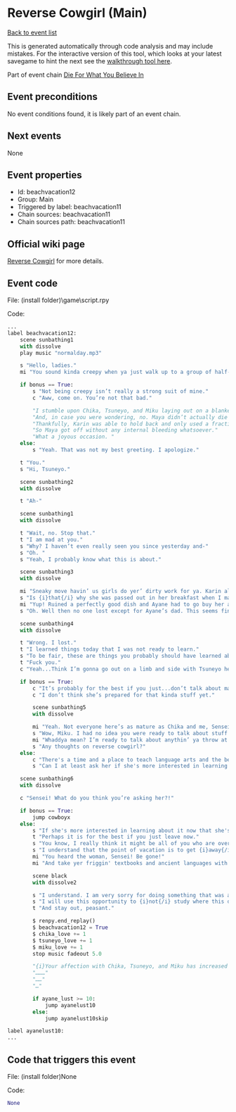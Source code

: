 # Reverse Cowgirl (Main)

[Back to event list](./../)

This is generated automatically through code analysis and may include mistakes. For the interactive version of this tool, which looks at your latest savegame to hint the next see the [walkthrough tool here](https://github.com/largestack/Lessons-In-Love-Guide-Tool/blob/main/README.md).


Part of event chain [Die For What You Believe In](./beachvacation11.md)

## Event preconditions

No event conditions found, it is likely part of an event chain.

## Next events

None

## Event properties

* Id: beachvacation12
* Group: Main
* Triggered by label: beachvacation11
* Chain sources: beachvacation11
* Chain sources path: beachvacation11

## Official wiki page

[Reverse Cowgirl](https://lessonsinlove.wiki/index.php?title=Special%3ASearch&search=beachvacation12&go=Go) for more details.

## Event code

File: (install folder)\game\script.rpy

Code:
```python
...
label beachvacation12:
    scene sunbathing1
    with dissolve
    play music "normalday.mp3"

    s "Hello, ladies."
    mi "You sound kinda creepy when ya just walk up to a group of half-naked girls and say “Hey, ladies,” Sensei."

    if bonus == True:
        s "Not being creepy isn’t really a strong suit of mine."
        c "Aww, come on. You’re not that bad."

        "I stumble upon Chika, Tsuneyo, and Miku laying out on a blanket once the afternoon rolls around."
        "And, in case you were wondering, no. Maya didn’t actually die during the watermelon incident."
        "Thankfully, Karin was able to hold back and only used a fraction of her true power. "
        "So Maya got off without any internal bleeding whatsoever."
        "What a joyous occasion. "
    else:
        s "Yeah. That was not my best greeting. I apologize."

    t "You."
    s "Hi, Tsuneyo."

    scene sunbathing2
    with dissolve

    t "Ah-"

    scene sunbathing1
    with dissolve

    t "Wait, no. Stop that."
    t "I am mad at you."
    s "Why? I haven’t even really seen you since yesterday and-"
    s "Oh. "
    s "Yeah, I probably know what this is about."

    scene sunbathing3
    with dissolve

    mi "Sneaky move havin’ us girls do yer’ dirty work for ya. Karin almost died."
    s "Is {i}that{/i} why she was passed out in her breakfast when I made it to the beach this morning?"
    mi "Yup! Ruined a perfectly good dish and Ayane had to go buy her another one."
    s "Oh. Well then no one lost except for Ayane’s dad. This seems fine to me."

    scene sunbathing4
    with dissolve

    t "Wrong. I lost."
    t "I learned things today that I was not ready to learn."
    s "To be fair, these are things you probably should have learned about a while ago."
    t "Fuck you."
    c "Yeah...Think I’m gonna go out on a limb and side with Tsuneyo here, Sensei. "

    if bonus == True:
        c "It’s probably for the best if you just...don’t talk about masturbation or sex or anything like that with her. "
        c "I don’t think she’s prepared for that kinda stuff yet."

        scene sunbathing5
        with dissolve

        mi "Yeah. Not everyone here’s as mature as Chika and me, Sensei. Some people just take a little longer to develop. Like noodle-girl!"
        s "Wow, Miku. I had no idea you were ready to talk about stuff like that."
        mi "Whaddya mean? I’m ready to talk about anythin’ ya throw at me. Just name it."
        s "Any thoughts on reverse cowgirl?"
    else:
        c "There's a time and a place to teach language arts and the beach really isn't one of those places."
        s "Can I at least ask her if she's more interested in learning about it now that she's beginning to understand the basics?"

    scene sunbathing6
    with dissolve

    c "Sensei! What do you think you’re asking her?!"

    if bonus == True:
        jump cowboyx
    else:
        s "If she's more interested in learning about it now that she's beginning to understand the basics."
        t "Perhaps it is for the best if you just leave now."
        s "You know, I really think it might be all of you who are overreacting this time and that I didn't really do anything wrong."
        s "I understand that the point of vacation is to get {i}away{/i} from learning for a moment, but-"
        mi "You heard the woman, Sensei! Be gone!"
        mi "And take yer friggin' textbooks and ancient languages with ya when ya go!"

        scene black
        with dissolve2

        s "I understand. I am very sorry for doing something that was apparently so wrong."
        s "I will use this opportunity to {i}not{/i} study where this disconnect comes from and simply employ better common sense to ensure that it does not happen again in the future."
        t "And stay out, peasant."

        $ renpy.end_replay()
        $ beachvacation12 = True
        $ chika_love += 1
        $ tsuneyo_love += 1
        $ miku_love += 1
        stop music fadeout 5.0

        "{i}Your affection with Chika, Tsuneyo, and Miku has increased by 1!{/i}"
        "………"
        "……"
        "…"

        if ayane_lust >= 10:
            jump ayanelust10
        else:
            jump ayanelust10skip

label ayanelust10:
...
```

## Code that triggers this event

File: (install folder)None

Code:
```python
None
```